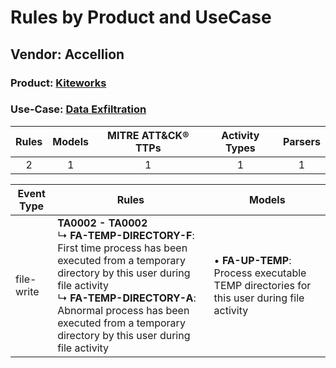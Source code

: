 Rules by Product and UseCase
============================
Vendor: Accellion
-----------------
### Product: [Kiteworks](../ds_accellion_kiteworks.md)
### Use-Case: [Data Exfiltration](../../../../UseCases/uc_data_exfiltration.md)

| Rules | Models | MITRE ATT&CK® TTPs | Activity Types | Parsers |
|:-----:|:------:|:------------------:|:--------------:|:-------:|
|   2   |   1    |         1          |       1        |    1    |

| Event Type | Rules    | Models    |
| ---------- | ---- | ---- |
| file-write | <b>TA0002 - TA0002</b><br> ↳ <b>FA-TEMP-DIRECTORY-F</b>: First time process has been executed from a temporary directory by this user during file activity<br> ↳ <b>FA-TEMP-DIRECTORY-A</b>: Abnormal process has been executed from a temporary directory by this user during file activity |  • <b>FA-UP-TEMP</b>: Process executable TEMP directories for this user during file activity |